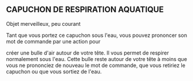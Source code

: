## CAPUCHON DE RESPIRATION AQUATIQUE

Objet merveilleux, peu courant

Tant que vous portez ce capuchon sous l'eau, vous pouvez
prononcer son mot de commande par une action pour

créer une bulle d'air autour de votre tête. Il vous permet de
respirer normalement sous l'eau. Cette bulle reste autour de
votre tête à moins que vous ne prononciez de nouveau le mot
de commande, que vous retiriez le capuchon ou que vous
sortiez de l'eau.
